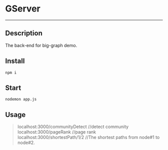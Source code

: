 # GServer
***
## Description
The back-end for big-graph demo.

## Install
`npm i`
## Start
`nodemon app.js`
## Usage
> localhost:3000/communityDetect    //detect community
> localhost:3000/pageRank            //page rank
> localhost:3000/shortestPath/1/2           //The shortest paths from node#1 to node#2.
